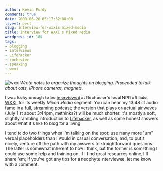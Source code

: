 ```yaml
---
author: Kevin Purdy
comments: true
date: 2009-06-20 05:17:32+00:00
layout: post
slug: interview-for-wxxis-mixed-media
title: Interview for WXXI's Mixed Media
wordpress_id: 186
tags:
- blogging
- interviews
- Lifehacker
- rochester
- speaking
- wxxi
---
```


![wxxi](http://thepurdman.com/wp-content/uploads/2009/06/wxxi.jpg)
_Wrote notes to organize thoughts on blogging. Proceeded to talk about cats, iPhone cameras, magnets._

I was lucky enough to be [interviewed](http://www.publicbroadcasting.net/wxxi/news.newsmain/article/2446/0/1520186/Mixed.Media/Mixed.Media..Life.Hacking.06-24-09) at Rochester's local NPR affiliate, [WXXI](http://wxxi.org), for its weekly _Mixed Media_ segment. You can hear my 13:48 of audio fame in a [full, streaming podcast](http://www.publicbroadcasting.net/wxxi/news.newsmain/article/2446/0/1520186/Mixed.Media/Mixed.Media..Life.Hacking.06-24-09); the version that plays on actual air waves (July 1 at about 3:44pm, methinks?) will be much shorter. It's mostly a soft, slightly rambling introduction to [Lifehacker](http://lifehacker.com), as well as some honest answers about what it's like to blog for a living.

I tend to do two things when I'm talking on the spot: use many more "um" verbal placeholders than I would in casual conversation, and, to put it nicely, venture off the path with my answers to straightforward questions. The latter is somewhat inherent to how I think, but the former is something I could use some help and training on. If I find great resources online, I'll share 'em; if you've got any tips for a neophyte interviewee, let me know with a comment.

